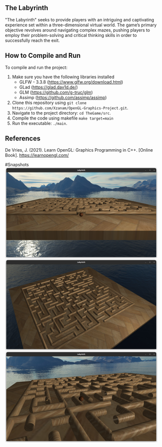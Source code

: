 ## The Labyrinth

"The Labyrinth" seeks to provide players with an intriguing and captivating experience
set within a three-dimensional virtual world. The game’s primary objective revolves
around navigating complex mazes, pushing players to employ their problem-solving and
critical thinking skills in order to successfully reach the exit.

## How to Compile and Run

To compile and run the project:
1. Make sure you have the following libraries installed
    - GLFW - 3.3.8 (https://www.glfw.org/download.html)
    - GLad (https://glad.dav1d.de/)
    - GLM (https://github.com/g-truc/glm)
    - Assimp (https://github.com/assimp/assimp)
3. Clone this repository using `git clone https://github.com/Xzanam/OpenGL-Graphics-Project.git`.
4. Navigate to the project directory: `cd TheGame/src`.
5. Compile the code using makefile
    ```make target=main```
7. Run the executable: `./main`.

## References
  De Vries, J. (2021). Learn OpenGL: Graphics Programming in C++. [Online Book]. https://learnopengl.com/

#Snapshots
![snapshot1](./snapshots/1.png)
![snapshot2](./snapshots/2.png)
![snapshot3](./snapshots/3.png)
